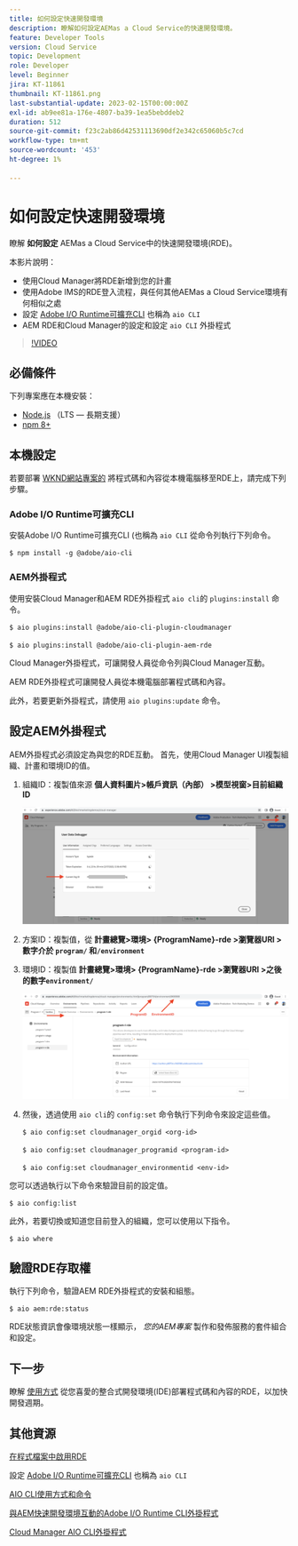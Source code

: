 ```yaml
---
title: 如何設定快速開發環境
description: 瞭解如何設定AEMas a Cloud Service的快速開發環境。
feature: Developer Tools
version: Cloud Service
topic: Development
role: Developer
level: Beginner
jira: KT-11861
thumbnail: KT-11861.png
last-substantial-update: 2023-02-15T00:00:00Z
exl-id: ab9ee81a-176e-4807-ba39-1ea5bebddeb2
duration: 512
source-git-commit: f23c2ab86d42531113690df2e342c65060b5c7cd
workflow-type: tm+mt
source-wordcount: '453'
ht-degree: 1%

---
```


# 如何設定快速開發環境

瞭解 **如何設定** AEMas a Cloud Service中的快速開發環境(RDE)。

本影片說明：

- 使用Cloud Manager將RDE新增到您的計畫
- 使用Adobe IMS的RDE登入流程，與任何其他AEMas a Cloud Service環境有何相似之處
- 設定 [Adobe I/O Runtime可擴充CLI](https://developer.adobe.com/runtime/docs/guides/tools/cli_install/) 也稱為 `aio CLI`
- AEM RDE和Cloud Manager的設定和設定 `aio CLI` 外掛程式

>[!VIDEO](https://video.tv.adobe.com/v/3415490?quality=12&learn=on)

## 必備條件

下列專案應在本機安裝：

- [Node.js](https://nodejs.org/en/) （LTS — 長期支援）
- [npm 8+](https://docs.npmjs.com/)

## 本機設定

若要部署 [WKND網站專案的](https://github.com/adobe/aem-guides-wknd#aem-wknd-sites-project) 將程式碼和內容從本機電腦移至RDE上，請完成下列步驟。

### Adobe I/O Runtime可擴充CLI

安裝Adobe I/O Runtime可擴充CLI (也稱為 `aio CLI` 從命令列執行下列命令。

```shell
$ npm install -g @adobe/aio-cli
```

### AEM外掛程式

使用安裝Cloud Manager和AEM RDE外掛程式 `aio cli`的 `plugins:install` 命令。

```shell
$ aio plugins:install @adobe/aio-cli-plugin-cloudmanager

$ aio plugins:install @adobe/aio-cli-plugin-aem-rde
```

Cloud Manager外掛程式，可讓開發人員從命令列與Cloud Manager互動。

AEM RDE外掛程式可讓開發人員從本機電腦部署程式碼和內容。

此外，若要更新外掛程式，請使用 `aio plugins:update` 命令。

## 設定AEM外掛程式

AEM外掛程式必須設定為與您的RDE互動。 首先，使用Cloud Manager UI複製組織、計畫和環境ID的值。

1. 組織ID：複製值來源 **個人資料圖片>帳戶資訊（內部） >模型視窗>目前組織ID**

   ![組織ID](./assets/Org-ID.png)

1. 方案ID：複製值，從 **計畫總覽>環境> {ProgramName}-rde >瀏覽器URI >數字介於 `program/` 和`/environment`**

1. 環境ID：複製值 **計畫總覽>環境> {ProgramName}-rde >瀏覽器URI >之後的數字`environment/`**

   ![程式和環境ID](./assets/Program-Environment-Id.png)

1. 然後，透過使用 `aio cli`的 `config:set` 命令執行下列命令來設定這些值。

   ```shell
   $ aio config:set cloudmanager_orgid <org-id>
   
   $ aio config:set cloudmanager_programid <program-id>
   
   $ aio config:set cloudmanager_environmentid <env-id>
   ```

您可以透過執行以下命令來驗證目前的設定值。

```shell
$ aio config:list
```

此外，若要切換或知道您目前登入的組織，您可以使用以下指令。

```shell
$ aio where
```

## 驗證RDE存取權

執行下列命令，驗證AEM RDE外掛程式的安裝和組態。

```shell
$ aio aem:rde:status
```

RDE狀態資訊會像環境狀態一樣顯示， _您的AEM專案_ 製作和發佈服務的套件組合和設定。

## 下一步

瞭解 [使用方式](./how-to-use.md) 從您喜愛的整合式開發環境(IDE)部署程式碼和內容的RDE，以加快開發週期。


## 其他資源

[在程式檔案中啟用RDE](https://experienceleague.adobe.com/docs/experience-manager-cloud-service/content/implementing/developing/rapid-development-environments.html#enabling-rde-in-a-program)

設定 [Adobe I/O Runtime可擴充CLI](https://developer.adobe.com/runtime/docs/guides/tools/cli_install/) 也稱為 `aio CLI`

[AIO CLI使用方式和命令](https://github.com/adobe/aio-cli#usage)

[與AEM快速開發環境互動的Adobe I/O Runtime CLI外掛程式](https://github.com/adobe/aio-cli-plugin-aem-rde#aio-cli-plugin-aem-rde)

[Cloud Manager AIO CLI外掛程式](https://github.com/adobe/aio-cli-plugin-cloudmanager)
